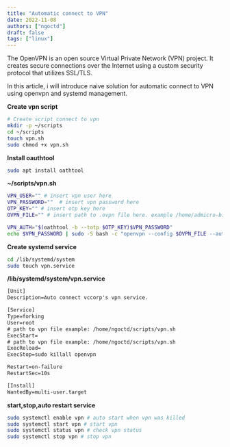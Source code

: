 ```yaml
---
title: "Automatic connect to VPN"
date: 2022-11-08
authors: ["ngoctd"]
draft: false
tags: ["linux"]
---
```


The OpenVPN is an open source Virtual Private Network (VPN) project. It creates secure connections over the Internet using a custom security protocol that utilizes SSL/TLS.

In this article, i will introduce naive solution for automatic connect to VPN using openvpn and systemd management.

**Create vpn script**
```bash
# Create script connect to vpn
mkdir -p ~/scripts
cd ~/scripts
touch vpn.sh
sudo chmod +x vpn.sh
```

**Install oauthtool**
```bash
sudo apt install oathtool 
```

**~/scripts/vpn.sh**
```bash
VPN_USER="" # insert vpn user here
VPN_PASSWORD=""  # insert vpn password here
OTP_KEY="" # insert otp key here
OVPN_FILE="" # insert path to .ovpn file here. example /home/admicro-bigdata.ovpn

VPN_AUTH="$(oathtool -b --totp $OTP_KEY)$VPN_PASSWORD" 
echo $VPN_PASSWORD | sudo -S bash -c "openvpn --config $OVPN_FILE --auth-user-pass <(echo -e '$VPN_USER\n$VPN_AUTH') --daemon"
```

**Create systemd service**
```bash
cd /lib/systemd/system
sudo touch vpn.service
```

**/lib/systemd/system/vpn.service**
```txt
[Unit]
Description=Auto connect vccorp's vpn service.

[Service]
Type=forking
User=root
# path to vpn file example: /home/ngoctd/scripts/vpn.sh
ExecStart=
# path to vpn file example: /home/ngoctd/scripts/vpn.sh
ExecReload= 
ExecStop=sudo killall openvpn

Restart=on-failure
RestartSec=10s

[Install]
WantedBy=multi-user.target
```

**start,stop,auto restart service**
```bash
sudo systemctl enable vpn # auto start when vpn was killed
sudo systemctl start vpn # start vpn
sudo systemctl status vpn # check vpn status
sudo systemctl stop vpn # stop vpn
```